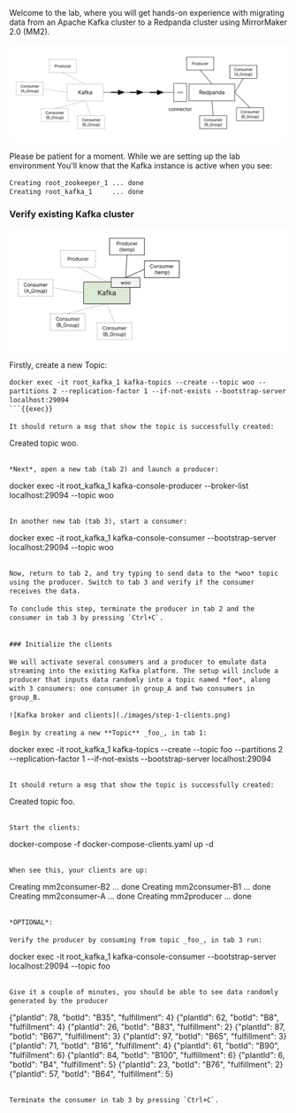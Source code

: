 Welcome to the lab, where you will get hands-on experience with migrating data from an Apache Kafka cluster to a Redpanda cluster using MirrorMaker 2.0 (MM2). 

![overview](./images/step-1-overview.png)

Please be patient for a moment. While we are setting up the lab environment
You'll know that the Kafka instance is active when you see:
```
Creating root_zookeeper_1 ... done
Creating root_kafka_1     ... done
```

### Verify existing Kafka cluster

![Kafka broker](./images/step-1-kafka.png)

Firstly, create a new Topic:
```
docker exec -it root_kafka_1 kafka-topics --create --topic woo --partitions 2 --replication-factor 1 --if-not-exists --bootstrap-server localhost:29094
```{{exec}}

It should return a msg that show the topic is successfully created:
```
Created topic woo.
```

*Next*, open a new tab (tab 2) and launch a producer:
```
docker exec -it root_kafka_1 kafka-console-producer --broker-list localhost:29094 --topic woo 
```{{exec}}

In another new tab (tab 3), start a consumer:
```
docker exec -it root_kafka_1 kafka-console-consumer --bootstrap-server localhost:29094 --topic woo 
```{{exec}}

Now, return to tab 2, and try typing to send data to the *woo* topic using the producer. Switch to tab 3 and verify if the consumer receives the data. 

To conclude this step, terminate the producer in tab 2 and the consumer in tab 3 by pressing `Ctrl+C`.


### Initialize the clients

We will activate several consumers and a producer to emulate data streaming into the existing Kafka platform. The setup will include a producer that inputs data randomly into a topic named *foo*, along with 3 consumers: one consumer in group_A and two consumers in group_B. 

![Kafka broker and clients](./images/step-1-clients.png)

Begin by creating a new **Topic** _foo_, in tab 1:

```
docker exec -it root_kafka_1 kafka-topics --create --topic foo --partitions 2 --replication-factor 1 --if-not-exists --bootstrap-server localhost:29094
```{{exec}}

It should return a msg that show the topic is successfully created:
```
Created topic foo.
```

Start the clients:
```
docker-compose -f docker-compose-clients.yaml up -d
```{{exec}}

When see this, your clients are up:
```
Creating mm2consumer-B2 ... done
Creating mm2consumer-B1 ... done
Creating mm2consumer-A  ... done
Creating mm2producer    ... done
```

*OPTIONAL*: 

Verify the producer by consuming from topic _foo_, in tab 3 run:
```
docker exec -it root_kafka_1 kafka-console-consumer --bootstrap-server localhost:29094 --topic foo 
```{{exec}}

Give it a couple of minutes, you should be able to see data randomly generated by the producer
```
{"plantId": 78, "botId": "B35", "fulfillment": 4}
{"plantId": 62, "botId": "B8", "fulfillment": 4}
{"plantId": 26, "botId": "B83", "fulfillment": 2}
{"plantId": 87, "botId": "B67", "fulfillment": 3}
{"plantId": 97, "botId": "B65", "fulfillment": 3}
{"plantId": 71, "botId": "B16", "fulfillment": 4}
{"plantId": 61, "botId": "B90", "fulfillment": 6}
{"plantId": 84, "botId": "B100", "fulfillment": 6}
{"plantId": 6, "botId": "B4", "fulfillment": 5}
{"plantId": 23, "botId": "B76", "fulfillment": 2}
{"plantId": 57, "botId": "B64", "fulfillment": 5}
```

Terminate the consumer in tab 3 by pressing `Ctrl+C`.